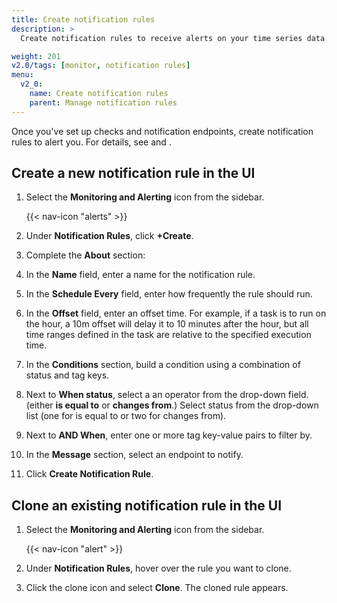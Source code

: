 ```yaml
---
title: Create notification rules
description: >
  Create notification rules to receive alerts on your time series data.

weight: 201
v2.0/tags: [monitor, notification rules]
menu:
  v2_0:
    name: Create notification rules
    parent: Manage notification rules
---
```


Once you've set up checks and notification endpoints, create notification rules to alert you. For details, see <link to checks doc> and <link to endpoints doc>.

## Create a new notification rule in the UI

1. Select the **Monitoring and Alerting** icon from the sidebar.


    {{< nav-icon "alerts" >}}


2. Under **Notification Rules**, click **+Create**.
3. Complete the **About** section:
  1. In the **Name** field, enter a name for the notification rule.
  2. In the **Schedule Every** field, enter how frequently the rule should run.
  3. In the **Offset** field, enter an offset time. For example, if a task is to run on the hour, a 10m offset will delay it to 10 minutes after the hour, but all time ranges defined in the task are relative to the specified execution time.
4. In the **Conditions** section, build a condition using a combination of status and tag keys.
  1. Next to **When status**, select a an operator from the drop-down field. (either **is equal to** or **changes from**.)
  Select status from the drop-down list (one for is equal to or two for changes from).
  2. Next to **AND When**, enter one or more tag key-value pairs to filter by.
5. In the **Message** section, select an endpoint to notify.
6. Click **Create Notification Rule**.

## Clone an existing notification rule in the UI

1. Select the **Monitoring and Alerting** icon from the sidebar.


    {{< nav-icon "alert" >}}


2. Under **Notification Rules**, hover over the rule you want to clone.
3. Click the clone icon and select **Clone**. The cloned rule appears.
